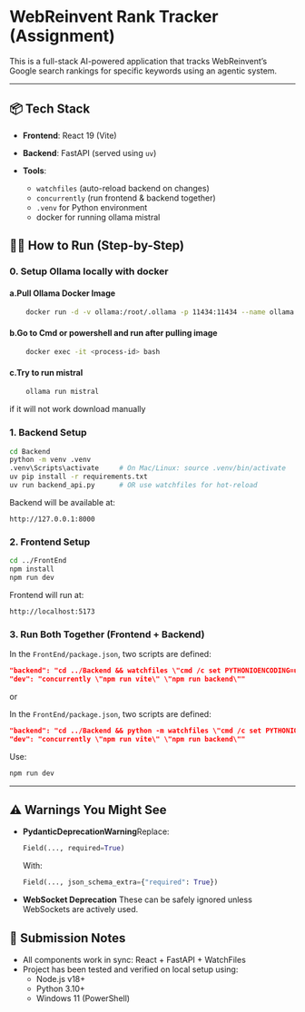 # WebReinvent Rank Tracker (Assignment)

This is a full-stack AI-powered application that tracks WebReinvent’s Google search rankings for specific keywords using an agentic system.

---

## 📦 Tech Stack

- **Frontend**: React 19 (Vite)
- **Backend**: FastAPI (served using `uv`)
- **Tools**:

  - `watchfiles` (auto-reload backend on changes)
  - `concurrently` (run frontend & backend together)
  - `.venv` for Python environment
  - docker for running ollama mistral

## 🧑‍💻 How to Run (Step-by-Step)

### 0. Setup Ollama locally with docker

#### a.Pull Ollama Docker Image

```bash
    docker run -d -v ollama:/root/.ollama -p 11434:11434 --name ollama ollama/ollama
```

#### b.Go to Cmd or powershell and run after pulling image

```bash
    docker exec -it <process-id> bash 
```

#### c.Try to run mistral

```bash
    ollama run mistral
```

if it will not work download manually

### 1. Backend Setup

```bash
cd Backend
python -m venv .venv
.venv\Scripts\activate     # On Mac/Linux: source .venv/bin/activate
uv pip install -r requirements.txt
uv run backend_api.py      # OR use watchfiles for hot-reload
```

Backend will be available at:

```
http://127.0.0.1:8000
```

### 2. Frontend Setup

```bash
cd ../FrontEnd
npm install
npm run dev
```

Frontend will run at:

```
http://localhost:5173
```

### 3. Run Both Together (Frontend + Backend)

In the `FrontEnd/package.json`, two scripts are defined:

```json
"backend": "cd ../Backend && watchfiles \"cmd /c set PYTHONIOENCODING=utf-8 && uv run backend_api.py\" .",
"dev": "concurrently \"npm run vite\" \"npm run backend\""
```

or 

In the `FrontEnd/package.json`, two scripts are defined:

```json
"backend": "cd ../Backend && python -m watchfiles \"cmd /c set PYTHONIOENCODING=utf-8 && uv run backend_api.py\" ."
"dev": "concurrently \"npm run vite\" \"npm run backend\""
```



Use:

```bash
npm run dev
```

---

## ⚠️ Warnings You Might See

- **PydanticDeprecationWarning**Replace:

  ```python
  Field(..., required=True)
  ```

  With:

  ```python
  Field(..., json_schema_extra={"required": True})
  ```
- **WebSocket Deprecation**
  These can be safely ignored unless WebSockets are actively used.

## 📌 Submission Notes

- All components work in sync: React + FastAPI + WatchFiles
- Project has been tested and verified on local setup using:
  - Node.js v18+
  - Python 3.10+
  - Windows 11 (PowerShell)
